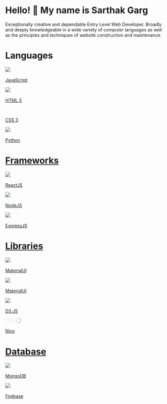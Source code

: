 
<h1> Hello! 👋 My name is Sarthak Garg </h1>

<p> Exceptionally creative and dependable Entry Level Web Developer.
  Broadly and deeply knowledgeable in a wide variety of computer languages as well as the principles and techniques of website construction and maintenance. 
 
</p>

<h2>

<h1> Languages </h1>
<a href="https://www.w3schools.com/js/"><img src="https://www.freepnglogos.com/uploads/javascript-png/javascript-vector-logo-yellow-png-transparent-javascript-vector-12.png" alt=" " width=50px, text-decoration=none</a>
  <p>JavaScript</p>
  <a href="https://www.w3schools.com/html/"><img src="https://www.vnurture.in/wp-content/uploads/2019/09/html5-icon-13.png" alt=" " width=50px</a>
  <p>HTML 5</p>
  <a href="https://www.w3schools.com/css/"><img src="https://cdn4.iconfinder.com/data/icons/social-media-logos-6/512/121-css3-512.png" alt="" width=50px</a>
  <p>CSS 3</p>
  <a href="https://en.wikipedia.org/wiki/Python_(programming_language)"><img src="https://freepngimg.com/thumb/python_logo/7-2-python-logo-free-download-png.png" alt=" " width=50px,</a>
  <p>Python</p>
    
<h1> Frameworks </h1>
<a href="https://en.wikipedia.org/wiki/React_(JavaScript_library)"><img src="https://upload.wikimedia.org/wikipedia/commons/a/a7/React-icon.svg" alt=" " width=50px,</a>
  <p>ReactJS</p>
  <a href="https://www.w3schools.com/nodejs/"><img src="https://i2.wp.com/chandanbhagat.com.np/wp-content/uploads/2021/05/nodejs-45adbe594d.png?fit=512%2C512&ssl=1" alt=" " width=50px,</a>
  <p>NodeJS</p>
  <a href="https://en.wikipedia.org/wiki/Express.js"><img src="https://www.stevehcao.com/images/techDeck/Expressjs.png" alt=" " width=50px,</a>
  <p>ExpressJS</p>
    
 
 

<h1> Libraries </h1>
 <a href="https://material-ui.com/"><img src="https://material-ui.com/static/logo.png" alt=" " width=50px,</a>
  <p>MaterialUI</p>
<a href="https://getbootstrap.com/"><img src="https://upload.wikimedia.org/wikipedia/commons/thumb/b/b2/Bootstrap_logo.svg/2560px-Bootstrap_logo.svg.png" alt=" " width=50px,</a>
  <p>MaterialUI</p>
  <a href="https://en.wikipedia.org/wiki/D3.js"><img src="https://raw.githubusercontent.com/d3/d3-logo/master/d3.png" alt=" " width=50px,</a>
  <p>D3.JS</p>
    <a href="https://nivo.rocks/"><img src="https://raw.githubusercontent.com/plouc/nivo/master/nivo.png" alt=" " width=50px,</a>
  <p>Nivo</p>
    
    

<h1> Database </h1>
      <a href="https://en.wikipedia.org/wiki/MongoDB"><img src="https://cdn.worldvectorlogo.com/logos/mongodb-icon-1.svg" alt=" " width=50px,</a>
  <p>MongoDB</p>
    <a href="https://en.wikipedia.org/wiki/Firebase"><img src="https://seeklogo.com/images/F/firebase-logo-402F407EE0-seeklogo.com.png" alt=" " width=50px,</a>
  <p>Firebase</p>

